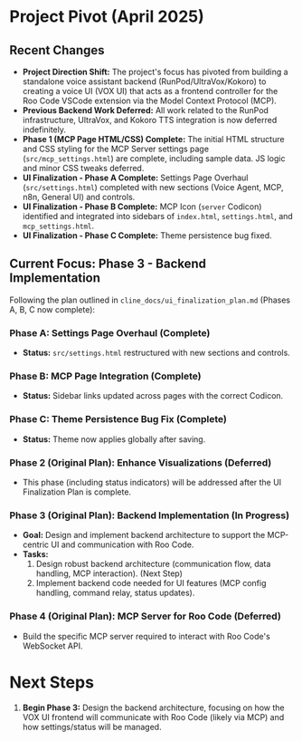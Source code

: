# Project Pivot (April 2025)

## Recent Changes
- **Project Direction Shift:** The project's focus has pivoted from building a standalone voice assistant backend (RunPod/UltraVox/Kokoro) to creating a voice UI (VOX UI) that acts as a frontend controller for the Roo Code VSCode extension via the Model Context Protocol (MCP).
- **Previous Backend Work Deferred:** All work related to the RunPod infrastructure, UltraVox, and Kokoro TTS integration is now deferred indefinitely.
- **Phase 1 (MCP Page HTML/CSS) Complete:** The initial HTML structure and CSS styling for the MCP Server settings page (`src/mcp_settings.html`) are complete, including sample data. JS logic and minor CSS tweaks deferred.
- **UI Finalization - Phase A Complete:** Settings Page Overhaul (`src/settings.html`) completed with new sections (Voice Agent, MCP, n8n, General UI) and controls.
- **UI Finalization - Phase B Complete:** MCP Icon (`server` Codicon) identified and integrated into sidebars of `index.html`, `settings.html`, and `mcp_settings.html`.
- **UI Finalization - Phase C Complete:** Theme persistence bug fixed.

## Current Focus: Phase 3 - Backend Implementation

Following the plan outlined in `cline_docs/ui_finalization_plan.md` (Phases A, B, C now complete):

### Phase A: Settings Page Overhaul (Complete)
- **Status:** `src/settings.html` restructured with new sections and controls.

### Phase B: MCP Page Integration (Complete)
- **Status:** Sidebar links updated across pages with the correct Codicon.

### Phase C: Theme Persistence Bug Fix (Complete)
- **Status:** Theme now applies globally after saving.

### Phase 2 (Original Plan): Enhance Visualizations (Deferred)
- This phase (including status indicators) will be addressed after the UI Finalization Plan is complete.

### Phase 3 (Original Plan): Backend Implementation (In Progress)
- **Goal:** Design and implement backend architecture to support the MCP-centric UI and communication with Roo Code.
- **Tasks:**
    1. Design robust backend architecture (communication flow, data handling, MCP interaction). (Next Step)
    2. Implement backend code needed for UI features (MCP config handling, command relay, status updates).

### Phase 4 (Original Plan): MCP Server for Roo Code (Deferred)
- Build the specific MCP server required to interact with Roo Code's WebSocket API.

# Next Steps

1.  **Begin Phase 3:** Design the backend architecture, focusing on how the VOX UI frontend will communicate with Roo Code (likely via MCP) and how settings/status will be managed.

